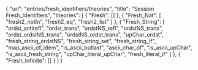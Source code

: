 {
    "url": "entries/fresh_identifiers/theories",
    "title": "Session Fresh_Identifiers",
    "theories": [
        {
            "Fresh": []
        },
        {
            "Fresh_Nat": [
                "fresh2_notIn",
                "fresh2_eq",
                "fresh2_list"
            ]
        },
        {
            "Fresh_String": [
                "ordst_antirefl",
                "ordst_trans",
                "ordstNS_refl",
                "ordstNS_trans",
                "ordst_ordstNS_trans",
                "ordstNS_ordst_trans",
                "upChar_ordst",
                "fresh_string_ordstNS",
                "fresh_string_set",
                "fresh_string_if",
                "map_ascii_of_idem",
                "is_ascii_butlast",
                "ascii_char_of",
                "is_ascii_upChar",
                "is_ascii_fresh_string",
                "upChar_literal_upChar",
                "fresh_literal_if"
            ]
        },
        {
            "Fresh_Infinite": []
        }
    ]
}